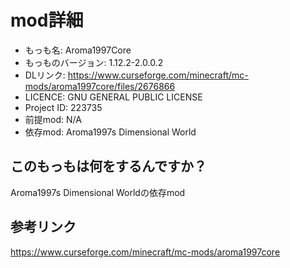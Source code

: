 # mod詳細

- もっも名: Aroma1997Core
- もっものバージョン: 1.12.2-2.0.0.2
- DLリンク: https://www.curseforge.com/minecraft/mc-mods/aroma1997core/files/2676866
- LICENCE: GNU GENERAL PUBLIC LICENSE
- Project ID: 223735
- 前提mod: N/A
- 依存mod: Aroma1997s Dimensional World

## このもっもは何をするんですか？
Aroma1997s Dimensional Worldの依存mod

## 参考リンク
https://www.curseforge.com/minecraft/mc-mods/aroma1997core
